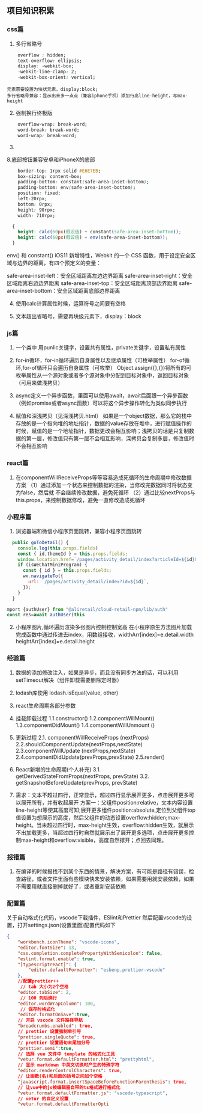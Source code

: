 ## 项目知识积累

### css篇

1.  多行省略号
```css
    overflow : hidden;
    text-overflow: ellipsis;
    display: -webkit-box;
    -webkit-line-clamp: 2;
    -webkit-box-orient: vertical;
``` 
    元素需要设置为块状元素，display:block;
    多行省略号兼容：显示出来多一点点（兼容iphone手机）添加行高line-height，写max-height

2. 强制换行终极版
```css
    overflow-wrap: break-word;
    word-break: break-word;
    word-wrap: break-word;
```
3.  
8.底部按钮兼容安卓和iPhoneX的底部
```css
    border-top: 1rpx solid #E6E7EB;
    box-sizing: content-box;
    padding-bottom: constant(safe-area-inset-bottom);
    padding-bottom: env(safe-area-inset-bottom);
    position: fixed;
    left:20rpx;
    bottom: 0rpx;
    height: 90rpx;
    width: 710rpx;
```
```css
  {
    height: calc(60px(假设值) + constant(safe-area-inset-bottom));
    height: calc(60px(假设值) + env(safe-area-inset-bottom));
  }
```
  env() 和 constant()
  iOS11 新增特性，Webkit 的一个 CSS 函数，用于设定安全区域与边界的距离，有四个预定义的变量：

  safe-area-inset-left：安全区域距离左边边界距离
  safe-area-inset-right：安全区域距离右边边界距离
  safe-area-inset-top：安全区域距离顶部边界距离
  safe-area-inset-bottom：安全区域距离底部边界距离

4.  使用calc计算属性时候，运算符号之间要有空格

5.  文本超出省略号，需要再块级元素下，display：block


### js篇

1. 一个类中 用punlic关键字，设置共有属性，private关键字，设置私有属性

2. for-in循环，for-in循环遍历自身属性以及继承属性（可枚举属性）
   for-of循环,for-of循环只会遍历自身属性（可枚举）
   Object.assign({},{})将所有的可枚举属性从一个源对象或者多个源对象中分配到目标对象中，返回目标对象（可用来做浅拷贝）

3. async定义一个异步函数，里面可以使用await，await后面跟一个异步函数（例如promise或者async函数）可以将这个异步操作转化为类似同步执行

4. 赋值和深浅拷贝（见深浅拷贝.html）
如果是一个object数据，那么它的栈中存放的是一个指向堆的地址指针，数据的value存放在堆中，进行赋值操作的时候，赋值的是一个地址指针，数据更改会相互影响；浅拷贝的话是只复制数据的第一层，修改值只有第一层不会相互影响，深拷贝会复制多层，修改值时不会相互影响


### react篇

1. 在componentWillReceiveProps等等容易造成死循环的生命周期中修改数据方案
    （1）通过添加一个状态来控制数据的渲染，当修改完数据同时将状态变为false，然后就
      不会继续修改数据，避免死循环
    （2）通过比较nextProps与this.props，来控制数据修改，避免一直修改造成死循环


### 小程序篇

1.  浏览器端和微信小程序页面跳转，兼容小程序页面跳转
```js
  public goToDetail() {
    console.log(this.props.fields)
    const { id,themeId } = this.props.fields;
    window.location.href=`/pages/activity_detail/index?articleId=${id}&activityType=${themeId}`;
    if (isWeChatMiniProgram) {
      const { id } = this.props.fields;
      wx.navigateTo({
        url: `/pages/activity_detail/index?id=${id}`,
      });
    }
  }

mport {authUser} from "@aliretail/cloud-retail-npm/lib/auth"
const res=await authUser(this
```
2.  小程序图片,循环遍历渲染多张图片控制控制宽高
    在小程序原生方法图片加载完成函数中通过传进去index，用数组接收，widthArr[index]=e.detail.width heightArr[index]=e.detail.height



### 经验篇

1. 数据的添加修改注入，如果是异步，而且没有同步方法的话，可以利用setTimeout解决（组件卸载需要删除定时器）

2. lodash库使用
lodash.isEqual(value, other)

3.  react生命周期各部分参数
  1. 挂载卸载过程
  1.1.constructor()
  1.2.componentWillMount()
  1.3.componentDidMount()
  1.4.componentWillUnmount ()
  2. 更新过程
  2.1. componentWillReceiveProps (nextProps)
  2.2.shouldComponentUpdate(nextProps,nextState)
  2.3.componentWillUpdate (nextProps,nextState)
  2.4.componentDidUpdate(prevProps,prevState)
  2.5.render()
  3. React新增的生命周期(个人补充)
  3.1. getDerivedStateFromProps(nextProps, prevState)
  3.2. getSnapshotBeforeUpdate(prevProps, prevState)

  4. 需求：文本不超过四行，正常显示，超过四行显示展开更多，点击展开更多可以展开所有，并有收起展开
      方案一：父组件position:relative，文本内容设置line-height等使其高度可知;展开更多组件position:absolute,定位到父组件top值设置为想展示的高度，然后父组件的动态设置overflow:hidden;max-height。当未超过四行时，max-height生效，overflow:hidden生效，就展示不出加载更多，当超过四行时自然就展示出了展开更多选项，点击展开更多控制max-height和overflow:visible，高度自然撑开；点回去同理。



### 报错篇

1.  在编译的时候报找不到某个东西的情景，解决方案，有可能是路径有错误，检查路径，或者文件里面有些模块快未安装依赖，如果需要用就安装依赖，如果不需要用就直接删掉就好了，或者重新安装依赖


### 配置篇

关于自动格式化代码，vscode下载插件，ESlint和Prettier
然后配置vscode的设置，打开settings.json(设置里面)配置代码如下
```json
{
    "workbench.iconTheme": "vscode-icons",
    "editor.fontSize": 13,
    "css.completion.completePropertyWithSemicolon": false,
    "eslint.format.enable": true,
    "[typescriptreact]": {
        "editor.defaultFormatter": "esbenp.prettier-vscode"
    },
    //配置prettier++
     // tab 大小为2个空格
    "editor.tabSize": 2,
     // 100 列后换行
    "editor.wordWrapColumn": 100,
     // 保存时格式化
    "editor.formatOnSave":true,
    // 开启 vscode 文件路径导航
    "breadcrumbs.enabled": true,
    // prettier 设置强制单引号
    "prettier.singleQuote": true,
    // prettier 设置语句末尾加分号
    "prettier.semi":true,
    // 选择 vue 文件中 template 的格式化工具
    "vetur.format.defaultFormatter.html": "prettyhtml",
    // 显示 markdown 中英文切换时产生的特殊字符
    "editor.renderControlCharacters": true,
    // 让函数(名)和后面的括号之间加个空格
    "javascript.format.insertSpaceBeforeFunctionParenthesis": true,
    // 让vue中的js按编辑器自带的ts格式进行格式化
    "vetur.format.defaultFormatter.js": "vscode-typescript",
    // vetur 的自定义设置
    "vetur.format.defaultFormatterOpti
```


